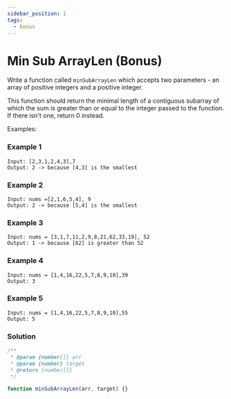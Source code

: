 ```yaml
---
sidebar_position: 1
tags:
  - bonus
---
```


# Min Sub ArrayLen (Bonus)

Write a function called <code>minSubArrayLen</code> which accepts two parameters - an array of positive integers and a positive integer.

This function should return the minimal length of a contiguous subarray of which the sum is greater than or equal to the integer passed to the function. If there isn't one, return 0 instead.

Examples:

### Example 1

```
Input: [2,3,1,2,4,3],7
Output: 2 -> because [4,3] is the smallest
```

### Example 2

```
Input: nums =[2,1,6,5,4], 9
Output: 2 -> because [5,4] is the smallest
```

### Example 3

```
Input: nums = [3,1,7,11,2,9,8,21,62,33,19], 52
Output: 1 -> because [62] is greater than 52
```

### Example 4

```
Input: nums = [1,4,16,22,5,7,8,9,10],39
Output: 3
```

### Example 5

```
Input: nums = [1,4,16,22,5,7,8,9,10],55
Output: 5
```

### Solution

```jsx
/**
 * @param {number[]} arr
 * @param {number} target
 * @return {number[]}
 */

function minSubArrayLen(arr, target) {}
```
